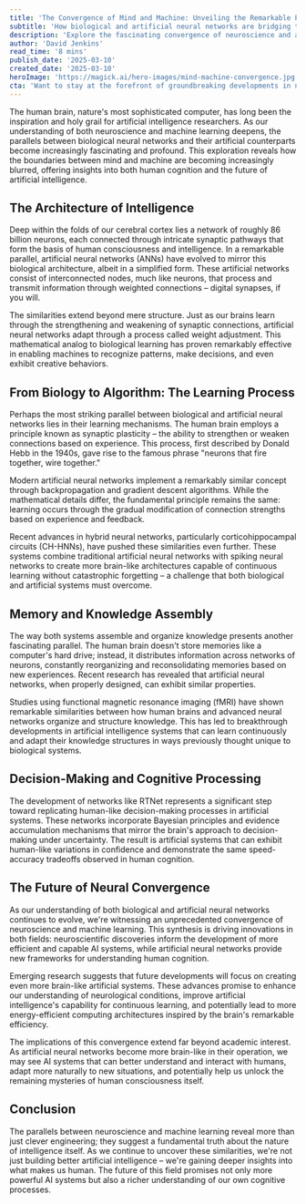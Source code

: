 ```yaml
---
title: 'The Convergence of Mind and Machine: Unveiling the Remarkable Parallels Between Neuroscience and Artificial Intelligence'
subtitle: 'How biological and artificial neural networks are bridging the gap between brain and computer'
description: 'Explore the fascinating convergence of neuroscience and artificial intelligence as researchers uncover remarkable parallels between biological and artificial neural networks. From learning mechanisms to memory organization, discover how the boundaries between mind and machine are becoming increasingly blurred, offering new insights into both human cognition and the future of AI.'
author: 'David Jenkins'
read_time: '8 mins'
publish_date: '2025-03-10'
created_date: '2025-03-10'
heroImage: 'https://magick.ai/hero-images/mind-machine-convergence.jpg'
cta: 'Want to stay at the forefront of groundbreaking developments in neuroscience and AI? Follow us on LinkedIn for regular updates on the latest research and insights into the fascinating convergence of biological and artificial intelligence.'
---
```


The human brain, nature's most sophisticated computer, has long been the inspiration and holy grail for artificial intelligence researchers. As our understanding of both neuroscience and machine learning deepens, the parallels between biological neural networks and their artificial counterparts become increasingly fascinating and profound. This exploration reveals how the boundaries between mind and machine are becoming increasingly blurred, offering insights into both human cognition and the future of artificial intelligence.

## The Architecture of Intelligence

Deep within the folds of our cerebral cortex lies a network of roughly 86 billion neurons, each connected through intricate synaptic pathways that form the basis of human consciousness and intelligence. In a remarkable parallel, artificial neural networks (ANNs) have evolved to mirror this biological architecture, albeit in a simplified form. These artificial networks consist of interconnected nodes, much like neurons, that process and transmit information through weighted connections – digital synapses, if you will.

The similarities extend beyond mere structure. Just as our brains learn through the strengthening and weakening of synaptic connections, artificial neural networks adapt through a process called weight adjustment. This mathematical analog to biological learning has proven remarkably effective in enabling machines to recognize patterns, make decisions, and even exhibit creative behaviors.

## From Biology to Algorithm: The Learning Process

Perhaps the most striking parallel between biological and artificial neural networks lies in their learning mechanisms. The human brain employs a principle known as synaptic plasticity – the ability to strengthen or weaken connections based on experience. This process, first described by Donald Hebb in the 1940s, gave rise to the famous phrase "neurons that fire together, wire together."

Modern artificial neural networks implement a remarkably similar concept through backpropagation and gradient descent algorithms. While the mathematical details differ, the fundamental principle remains the same: learning occurs through the gradual modification of connection strengths based on experience and feedback.

Recent advances in hybrid neural networks, particularly corticohippocampal circuits (CH-HNNs), have pushed these similarities even further. These systems combine traditional artificial neural networks with spiking neural networks to create more brain-like architectures capable of continuous learning without catastrophic forgetting – a challenge that both biological and artificial systems must overcome.

## Memory and Knowledge Assembly

The way both systems assemble and organize knowledge presents another fascinating parallel. The human brain doesn't store memories like a computer's hard drive; instead, it distributes information across networks of neurons, constantly reorganizing and reconsolidating memories based on new experiences. Recent research has revealed that artificial neural networks, when properly designed, can exhibit similar properties.

Studies using functional magnetic resonance imaging (fMRI) have shown remarkable similarities between how human brains and advanced neural networks organize and structure knowledge. This has led to breakthrough developments in artificial intelligence systems that can learn continuously and adapt their knowledge structures in ways previously thought unique to biological systems.

## Decision-Making and Cognitive Processing

The development of networks like RTNet represents a significant step toward replicating human-like decision-making processes in artificial systems. These networks incorporate Bayesian principles and evidence accumulation mechanisms that mirror the brain's approach to decision-making under uncertainty. The result is artificial systems that can exhibit human-like variations in confidence and demonstrate the same speed-accuracy tradeoffs observed in human cognition.

## The Future of Neural Convergence

As our understanding of both biological and artificial neural networks continues to evolve, we're witnessing an unprecedented convergence of neuroscience and machine learning. This synthesis is driving innovations in both fields: neuroscientific discoveries inform the development of more efficient and capable AI systems, while artificial neural networks provide new frameworks for understanding human cognition.

Emerging research suggests that future developments will focus on creating even more brain-like artificial systems. These advances promise to enhance our understanding of neurological conditions, improve artificial intelligence's capability for continuous learning, and potentially lead to more energy-efficient computing architectures inspired by the brain's remarkable efficiency.

The implications of this convergence extend far beyond academic interest. As artificial neural networks become more brain-like in their operation, we may see AI systems that can better understand and interact with humans, adapt more naturally to new situations, and potentially help us unlock the remaining mysteries of human consciousness itself.

## Conclusion

The parallels between neuroscience and machine learning reveal more than just clever engineering; they suggest a fundamental truth about the nature of intelligence itself. As we continue to uncover these similarities, we're not just building better artificial intelligence – we're gaining deeper insights into what makes us human. The future of this field promises not only more powerful AI systems but also a richer understanding of our own cognitive processes.